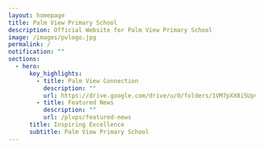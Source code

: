 ```yaml
---
layout: homepage
title: Palm View Primary School
description: Official Website for Palm View Primary School
image: /images/pvlogo.jpg
permalink: /
notification: ""
sections:
  - hero:
      key_highlights:
        - title: Palm View Connection
          description: ""
          url: https://drive.google.com/drive/u/0/folders/1VM7pXX8i5Upvvdjg65RvQKxFvJ-24gMV
        - title: Featured News
          description: ""
          url: /plvps/featured-news
      title: Inspiring Excellence
      subtitle: Palm View Primary School
---
```

